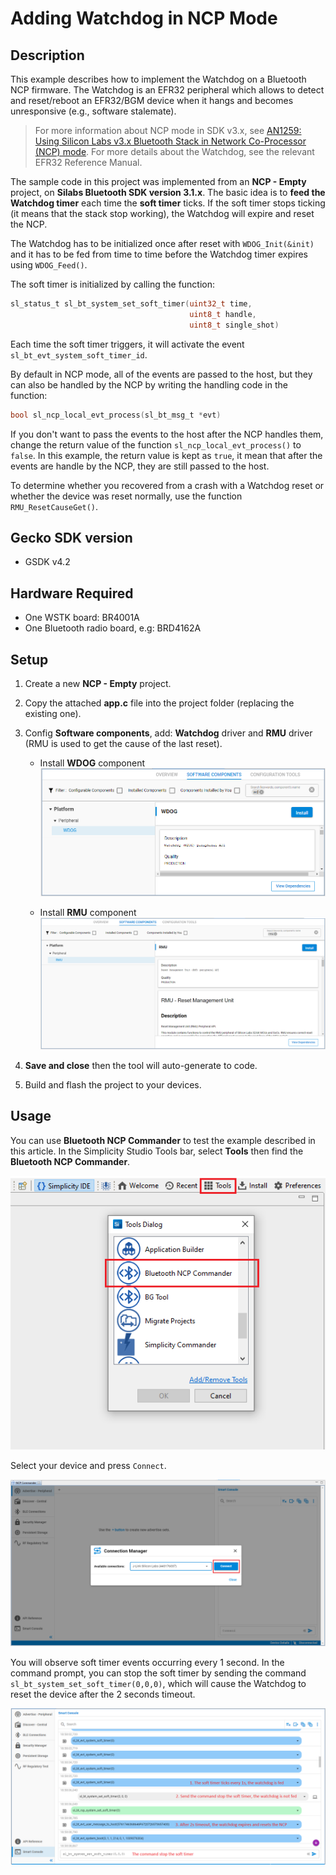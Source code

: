 
# Adding Watchdog in NCP Mode

## Description

This example describes how to implement the Watchdog on a Bluetooth NCP firmware. The Watchdog is an EFR32 peripheral which allows to detect and reset/reboot an EFR32/BGM device when it hangs and becomes unresponsive (e.g., software stalemate).

> For more information about NCP mode in SDK v3.x, see [AN1259: Using Silicon Labs v3.x Bluetooth Stack in Network Co-Processor (NCP) mode](https://www.silabs.com/documents/public/application-notes/an1259-bt-ncp-mode-sdk-v3x.pdf). For more details about the Watchdog, see the relevant EFR32 Reference Manual.

The sample code in this project was implemented from an **NCP - Empty** project, on **Silabs Bluetooth SDK version 3.1.x**. The basic idea is to **feed the Watchdog timer** each time the **soft timer** ticks. If the soft timer stops ticking (it means that the stack stop working), the Watchdog will expire and reset the NCP.

The Watchdog has to be initialized once after reset with `WDOG_Init(&init)` and it has to be fed from time to time before the Watchdog timer expires using `WDOG_Feed()`.

The soft timer is initialized by calling the function:

```C
sl_status_t sl_bt_system_set_soft_timer(uint32_t time,
                                        uint8_t handle,
                                        uint8_t single_shot)
```

Each time the soft timer triggers, it will activate the event `sl_bt_evt_system_soft_timer_id`. 

By default in NCP mode, all of the events are passed to the host, but they can also be handled by the NCP by writing the handling code in the function:

```C
bool sl_ncp_local_evt_process(sl_bt_msg_t *evt)
```

If you don't want to pass the events to the host after the NCP handles them, change the return value of the function `sl_ncp_local_evt_process()` to `false`. In this example, the return value is kept as `true`, it mean that after the events are handle by the NCP, they are still passed to the host.

To determine whether you recovered from a crash with a Watchdog reset or whether the device was reset normally, use the function `RMU_ResetCauseGet()`.



## Gecko SDK version ##

- GSDK v4.2

## Hardware Required ##

- One WSTK board: BR4001A
- One Bluetooth radio board, e.g: BRD4162A

## Setup

1. Create a new **NCP - Empty** project.
2. Copy the attached **app.c** file into the project folder (replacing the existing one).
3. Config **Software components**, add: **Watchdog** driver and **RMU** driver (RMU is used to get the cause of the last reset).

    - Install **WDOG** component  
    ![add wdog](images/add_wdog.png)  

    - Install **RMU** component  
    ![add wdog](images/add_rmu.png)  

4. **Save and close** then the tool will auto-generate to code.

5. Build and flash the project to your devices.

## Usage

You can use **Bluetooth NCP Commander** to test the example described in this article. In the Simplicity Studio Tools bar, select **Tools** then find the **Bluetooth NCP Commander**.  

![BG Tool](images/launch_bg_tool_1.png)

Select your device and press `Connect`.  

![BG Tool](images/launch_bg_tool_3.png)

You will observe soft timer events occurring every 1 second. In the command prompt, you can stop the soft timer by sending the command `sl_bt_system_set_soft_timer(0,0,0)`, which will cause the Watchdog to reset the device after the 2 seconds timeout.

![BG Tool](images/result.png)
